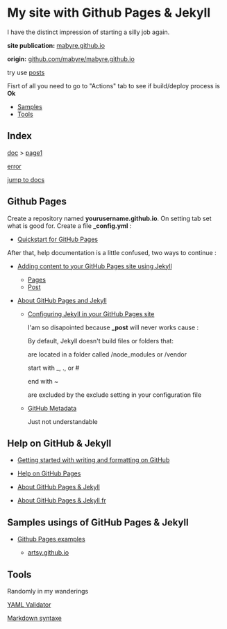 # My site with Github Pages & Jekyll

I have the distinct impression of starting a silly job again.

**site publication:** [mabyre.github.io](https://mabyre.github.io/)

**origin:** [github.com/mabyre/mabyre.github.io](https://github.com/mabyre/mabyre.github.io)

try use [posts](https://mabyre.github.io/_post)

Fisrt of all you need to go to "Actions" tab to see if build/deploy process is **Ok**

- [Samples](#samples)
- [Tools](#tools)

## Index

[doc](https://mabyre.github.io/doc) > [page1](https://mabyre.github.io/doc/page1)

[error](https://mabyre.github.io/error)

[jump to docs](https://mabyre.github.io/docs/)

## Github Pages

Create a repository named **yourusername.github.io**. On setting tab set what is good for. Create a file **_config.yml** :

- [Quickstart for GitHub Pages](https://docs.github.com/en/pages/quickstart)

After that, help documentation is a little confused, two ways to continue :

- [Adding content to your GitHub Pages site using Jekyll](https://docs.github.com/en/pages/setting-up-a-github-pages-site-with-jekyll/adding-content-to-your-github-pages-site-using-jekyll)

  - [Pages](https://jekyllrb.com/docs/pages/)
  - [Post](https://jekyllrb.com/docs/posts/)

- [About GitHub Pages and Jekyll](https://docs.github.com/en/pages/setting-up-a-github-pages-site-with-jekyll/about-github-pages-and-jekyll)

  - [Configuring Jekyll in your GitHub Pages site](https://docs.github.com/en/pages/setting-up-a-github-pages-site-with-jekyll/about-github-pages-and-jekyll#configuring-jekyll-in-your-github-pages-site)

    I'am so disapointed because **_post** will never works cause :

      By default, Jekyll doesn't build files or folders that:

      are located in a folder called /node_modules or /vendor

      start with _, ., or #

      end with ~

      are excluded by the exclude setting in your configuration file
  
  - [GitHub Metadata](https://jekyll.github.io/github-metadata/site.github/)

      Just not understandable

## Help on GitHub & Jekyll

- [Getting started with writing and formatting on GitHub](https://docs.github.com/en/get-started/writing-on-github/getting-started-with-writing-and-formatting-on-github)

- [Help on GitHub Pages](https://docs.github.com/en/pages)

- [About GitHub Pages & Jekyll](https://docs.github.com/en/pages/setting-up-a-github-pages-site-with-jekyll/about-github-pages-and-jekyll)

- [About GitHub Pages & Jekyll fr](https://docs.github.com/fr/pages/setting-up-a-github-pages-site-with-jekyll)

## Samples usings of GitHub Pages & Jekyll

- [Github Pages examples](https://github.com/collections/github-pages-examples)

  - [artsy.github.io](https://github.com/artsy/artsy.github.io)

## Tools

Randomly in my wanderings

[YAML Validator](https://codebeautify.org/yaml-validator)

[Markdown syntaxe](https://www.markdownguide.org/basic-syntax/)
